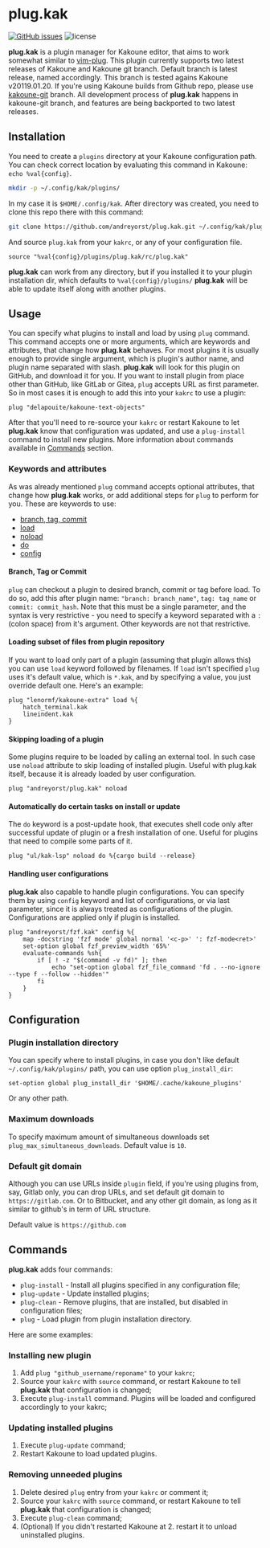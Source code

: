 # plug.kak
[![GitHub issues](https://img.shields.io/github/issues/andreyorst/plug.kak.svg)](https://github.com/andreyorst/plug.kak/issues)
![license](https://img.shields.io/github/license/andreyorst/plug.kak.svg)

**plug.kak** is a plugin manager for Kakoune editor, that aims to work somewhat similar to
[vim-plug](https://github.com/junegunn/vim-plug). This plugin currently supports two latest
releases of Kakoune and Kakoune git branch. Default branch is latest release, named accordingly.
This branch is tested agains Kakoune v20119.01.20. If you're using Kakoune builds from Github repo, please use
[kakoune-git](https://github.com/andreyorst/plug.kak/tree/kakoune-git) branch.
All development process of **plug.kak** happens in kakoune-git branch, and features are being
backported to two latest releases.

## Installation

You need to create a `plugins` directory at your Kakoune configuration path. You
can check correct location by evaluating this command in Kakoune:
`echo %val{config}`.

```sh
mkdir -p ~/.config/kak/plugins/
```

In my case it is `$HOME/.config/kak`. After directory was created, you need to
clone this repo there with this command:

```sh
git clone https://github.com/andreyorst/plug.kak.git ~/.config/kak/plugins/plug.kak
```

And source `plug.kak` from your `kakrc`, or any of your configuration file.

```kak
source "%val{config}/plugins/plug.kak/rc/plug.kak"
```

**plug.kak** can work from any directory, but if you installed it to your plugin
installation dir, which defaults to `%val{config}/plugins/`
**plug.kak** will be able to update itself along with another plugins.

## Usage
You can specify what plugins to install and load by using `plug` command. This
command accepts one or more arguments, which are keywords and attributes, that
change how **plug.kak** behaves. For most plugins it is usually enough to
provide single argument, which is plugin's author name, and plugin name
separated with slash. **plug.kak** will look for this plugin on GitHub, and
download it for you.
If you want to install plugin from place other than GitHub, like GitLab or
Gitea, `plug` accepts URL as first parameter.
So in most cases it is enough to add this into your `kakrc` to use a plugin:

```kak
plug "delapouite/kakoune-text-objects"
```

After that you'll need to re-source your `kakrc` or restart Kakoune to let
**plug.kak** know that configuration was updated, and use a `plug-install`
command to install new plugins. More information about commands available
in [Commands](#Commands) section.

### Keywords and attributes
As was already mentioned `plug` command accepts optional attributes, that change
how **plug.kak** works, or add additional steps for `plug` to perform for you.
These are keywords to use:
- [branch, tag, commit](#Branch-Tag-or-Commit)
- [load](#Loading-subset-of-files-from-plugin-repository)
- [noload](#Skipping-loading-of-a-plugin)
- [do](#Automatically-do-certain-tasks-on-install-or-update)
- [config](#Handling-user-configurations)

#### Branch, Tag or Commit
`plug` can checkout a plugin to desired branch, commit or tag before load. To do
so, add this after plugin name: `"branch: branch_name"`, `tag: tag_name` or
`commit: commit_hash`. Note that this must be a single parameter, and the
syntax is very restrictive - you need to specify a keyword separated with a `: `
(colon space) from it's argument. Other keywords are not that restrictive.

#### Loading subset of files from plugin repository
If you want to load only part of a plugin (assuming that plugin allows this) you
can use `load` keyword followed by filenames. If `load` isn't specified `plug`
uses it's default value, which is `*.kak`, and by specifying a value, you just
override default one. Here's an example:

```kak
plug "lenormf/kakoune-extra" load %{
    hatch_terminal.kak
    lineindent.kak
}
```

#### Skipping loading of a plugin
Some plugins require to be loaded by calling an external tool. In such case use
`noload` attribute to skip loading of installed plugin. Useful with plug.kak
itself, because it is already loaded by user configuration.

```kak
plug "andreyorst/plug.kak" noload
```

#### Automatically do certain tasks on install or update
The `do` keyword is a post-update hook, that executes shell code only after
successful update of plugin or a fresh installation of one. Useful for plugins
that need to compile some parts of it.

```kak
plug "ul/kak-lsp" noload do %{cargo build --release}
```

#### Handling user configurations
**plug.kak** also capable to handle plugin configurations. You can specify them
by using `config` keyword and list of configurations, or via last parameter,
since it is always treated as configurations of the plugin. Configurations are
applied only if plugin is installed.

```kak
plug "andreyorst/fzf.kak" config %{
    map -docstring 'fzf mode' global normal '<c-p>' ': fzf-mode<ret>'
    set-option global fzf_preview_width '65%'
    evaluate-commands %sh{
        if [ ! -z "$(command -v fd)" ]; then
            echo "set-option global fzf_file_command 'fd . --no-ignore --type f --follow --hidden'"
        fi
    }
}
```

## Configuration

### Plugin installation directory

You can specify where to install plugins, in case you don't like default
`~/.config/kak/plugins/` path, you can use option `plug_install_dir`:

```kak
set-option global plug_install_dir '$HOME/.cache/kakoune_plugins'
```

Or any other path.

### Maximum downloads

To specify maximum amount of simultaneous downloads set
`plug_max_simultaneous_downloads`. Default value is `10`.

### Default git domain

Although you can use URLs inside `plugin` field, if you're using plugins from,
say, Gitlab only, you can drop URLs, and set default git domain to
`https://gitlab.com`. Or to Bitbucket, and any other git domain, as long as it
similar to github's in term of URL structure.

Default value is `https://github.com`

## Commands

**plug.kak** adds four commands:

- `plug-install` - Install all plugins specified in any configuration file;
- `plug-update` - Update installed plugins;
- `plug-clean` - Remove plugins, that are installed, but disabled in
  configuration files;
- `plug` - Load plugin from plugin installation directory.

Here are some examples:

### Installing new plugin

1. Add `plug "github_username/reponame"` to your `kakrc`;
2. Source your `kakrc` with `source` command, or restart Kakoune to tell
  **plug.kak** that configuration is changed;
3. Execute `plug-install` command. Plugins will be loaded and configured
  accordingly to your kakrc;

### Updating installed plugins

1. Execute `plug-update` command;
2. Restart Kakoune to load updated plugins.

### Removing unneeded plugins

1. Delete desired `plug` entry from your `kakrc` or comment it;
2. Source your `kakrc` with `source` command, or restart Kakoune to tell
  **plug.kak** that configuration is changed;
3. Execute `plug-clean` command;
4. (Optional) If you didn't restarted Kakoune at 2. restart it to unload
  uninstalled plugins.

